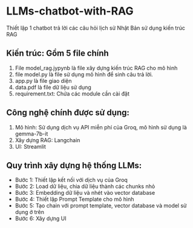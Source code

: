 # LLMs-chatbot-with-RAG
Thiết lập 1 chatbot trả lời các câu hỏi lịch sử Nhật Bản sử dụng kiến trúc RAG

## Kiến trúc: Gồm 5 file chính
1. File model_rag.jypynb là file xây dựng kiến trúc RAG cho mô hình
2. file model.py là file sử dụng mô hình để sinh câu trả lời.
3. app.py là file giao diện
4. data.pdf là file dữ liệu sử dụng
5. requirement.txt: Chứa các module cần cài đặt

## Công nghệ chính được sử dụng:
1. Mô hình: Sử dụng dịch vụ API miễn phí của Groq, mô hình sử dụng là gemma-7b-it
2. Xây dựng RAG: Langchain
3. UI: Streamlit

## Quy trình xây dựng hệ thống LLMs:
- Bước 1: Thiết lập kết nối với dịch vụ của Groq
- Bước 2: Load dữ liệu, chia dữ liệu thành các chunks nhỏ
- Bước 3: Embedding dữ liệu và nhét vào vector database
- Bước 4: Thiết lập Prompt Template cho mô hình
- Bước 5: Tạo chain với prompt template, vector database và model sử dụng ở trên
- Bước 6: Xây dựng UI


